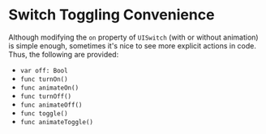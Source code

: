 Switch Toggling Convenience
===========================

Although modifying the `on` property of `UISwitch` (with or without animation) is simple enough, sometimes it's nice to see more explicit actions in code.  Thus, the following are provided:

 - `var off: Bool`
 - `func turnOn()`
 - `func animateOn()`
 - `func turnOff()`
 - `func animateOff()`
 - `func toggle()`
 - `func animateToggle()`
